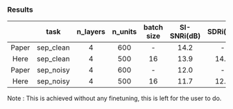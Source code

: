 ### Results

|      |   task    | n_layers | n_units   | batch size   |SI-SNRi(dB) | SDRi(dB)|
|:----:|:---------:|:--------:|:---------:|:------------:|:----------:|:-------:|
| Paper| sep_clean |    4     |     600     |     -      |    14.2    |    -    |
| Here | sep_clean |    4     |     500     |     16     |    13.9    |  14.2   |
| Paper| sep_noisy |    4     |     600     |     -      |    12.0    |   -     |
| Here | sep_noisy |    4     |     500     |     16     |    11.7    |  12.1   |

Note : This is achieved without any finetuning, this is left for the user to do.